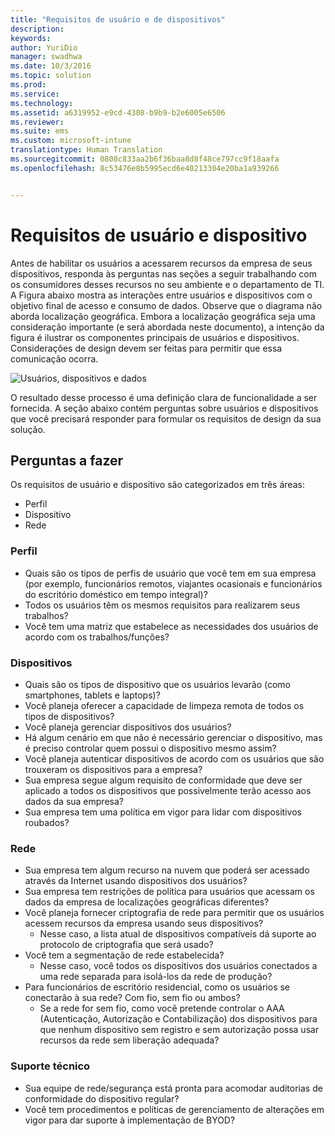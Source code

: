 ```yaml
---
title: "Requisitos de usuário e de dispositivos"
description: 
keywords: 
author: YuriDio
manager: swadhwa
ms.date: 10/3/2016
ms.topic: solution
ms.prod: 
ms.service: 
ms.technology: 
ms.assetid: a6319952-e9cd-4308-b9b9-b2e6005e6506
ms.reviewer: 
ms.suite: ems
ms.custom: microsoft-intune
translationtype: Human Translation
ms.sourcegitcommit: 0808c833aa2b6f36baa8d8f48ce797cc9f18aafa
ms.openlocfilehash: 8c53476e8b5995ecd6e40213304e20ba1a939266


---
```


# Requisitos de usuário e dispositivo

Antes de habilitar os usuários a acessarem recursos da empresa de seus dispositivos, responda às perguntas nas seções a seguir trabalhando com os consumidores desses recursos no seu ambiente e o departamento de TI. A Figura abaixo mostra as interações entre usuários e dispositivos com o objetivo final de acesso e consumo de dados. Observe que o diagrama não aborda localização geográfica. Embora a localização geográfica seja uma consideração importante (e será abordada neste documento), a intenção da figura é ilustrar os componentes principais de usuários e dispositivos. Considerações de design devem ser feitas para permitir que essa comunicação ocorra.

![Usuários, dispositivos e dados](./media/BYOD_Figure2.png)

O resultado desse processo é uma definição clara de funcionalidade a ser fornecida. A seção abaixo contém perguntas sobre usuários e dispositivos que você precisará responder para formular os requisitos de design da sua solução.

## Perguntas a fazer

Os requisitos de usuário e dispositivo são categorizados em três áreas:

- Perfil
- Dispositivo
- Rede

### Perfil

- Quais são os tipos de perfis de usuário que você tem em sua empresa (por exemplo, funcionários remotos, viajantes ocasionais e funcionários do escritório doméstico em tempo integral)?
- Todos os usuários têm os mesmos requisitos para realizarem seus trabalhos?
- Você tem uma matriz que estabelece as necessidades dos usuários de acordo com os trabalhos/funções?


### Dispositivos

- Quais são os tipos de dispositivo que os usuários levarão (como smartphones, tablets e laptops)?
- Você planeja oferecer a capacidade de limpeza remota de todos os tipos de dispositivos?
- Você planeja gerenciar dispositivos dos usuários?
- Há algum cenário em que não é necessário gerenciar o dispositivo, mas é preciso controlar quem possui o dispositivo mesmo assim?
- Você planeja autenticar dispositivos de acordo com os usuários que são trouxeram os dispositivos para a empresa?
- Sua empresa segue algum requisito de conformidade que deve ser aplicado a todos os dispositivos que possivelmente terão acesso aos dados da sua empresa?
- Sua empresa tem uma política em vigor para lidar com dispositivos roubados?

### Rede

- Sua empresa tem algum recurso na nuvem que poderá ser acessado através da Internet usando dispositivos dos usuários?
- Sua empresa tem restrições de política para usuários que acessam os dados da empresa de localizações geográficas diferentes?
- Você planeja fornecer criptografia de rede para permitir que os usuários acessem recursos da empresa usando seus dispositivos?
    - Nesse caso, a lista atual de dispositivos compatíveis dá suporte ao protocolo de criptografia que será usado?
- Você tem a segmentação de rede estabelecida?
    - Nesse caso, você todos os dispositivos dos usuários conectados a uma rede separada para isolá-los da rede de produção?
- Para funcionários de escritório residencial, como os usuários se conectarão à sua rede? Com fio, sem fio ou ambos?
    - Se a rede for sem fio, como você pretende controlar o AAA (Autenticação, Autorização e Contabilização) dos dispositivos para que nenhum dispositivo sem registro e sem autorização possa usar recursos da rede sem liberação adequada?

### Suporte técnico
- Sua equipe de rede/segurança está pronta para acomodar auditorias de conformidade do dispositivo regular?
- Você tem procedimentos e políticas de gerenciamento de alterações em vigor para dar suporte à implementação de BYOD?




<!--HONumber=Oct16_HO1-->


